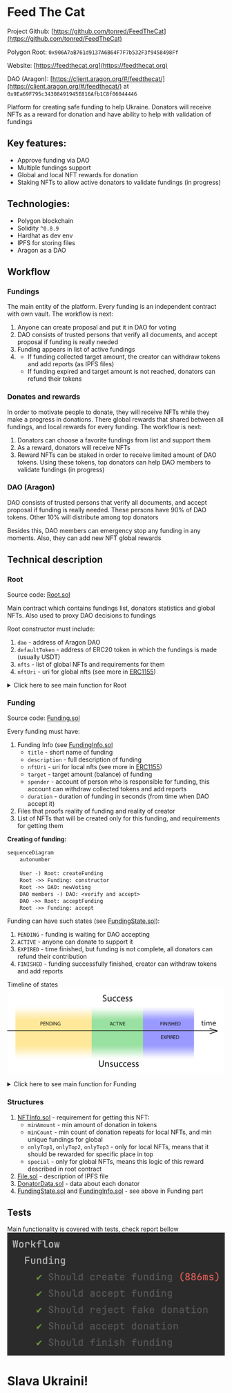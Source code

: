 # Feed The Cat

Project Github: [https://github.com/tonred/FeedTheCat](https://github.com/tonred/FeedTheCat)

Polygon Root: `0x906A7aB761d9137A6B64F7F7b532F3f9458498Ff`

Website: [https://feedthecat.org](https://feedthecat.org)

DAO (Aragon): [https://client.aragon.org/#/feedthecat/](https://client.aragon.org/#/feedthecat/) at `0x9Ea69F795c34308491945E816Afb1C8f06044446`

Platform for creating safe funding to help Ukraine. Donators will receive NFTs
as a reward for donation and have ability to help with validation of fundings

## Key features:
* Approve funding via DAO
* Multiple fundings support
* Global and local NFT rewards for donation
* Staking NFTs to allow active donators to validate fundings (in progress)

## Technologies:
* Polygon blockchain
* Solidity `^0.8.9`
* Hardhat as dev env
* IPFS for storing files
* Aragon as a DAO

## Workflow

### Fundings
The main entity of the platform. Every funding is an independent contract
with own vault. The workflow is next:
1) Anyone can create proposal and put it in DAO for voting
2) DAO consists of trusted persons that verify all documents, and accept
proposal if funding is really needed
3) Funding appears in list of active fundings
4) 
    * If funding collected target amount, the creator can withdraw tokens
    and add reports (as IPFS files)
    * If funding expired and target amount is not reached, donators can
    refund their tokens

### Donates and rewards
In order to motivate people to donate, they will receive NFTs while
they make a progress in donations. There global rewards that shared
between all fundings, and local rewards for every funding. The workflow is next:
1) Donators can choose a favorite fundings from list and support them
2) As a reward, donators will receive NFTs
3) Reward NFTs can be staked in order to receive limited amount of DAO tokens.
Using these tokens, top donators can help DAO members to validate fundings (in progress)

### DAO (Aragon)
DAO consists of trusted persons that verify all documents, and accept
proposal if funding is really needed. These persons have 90% of DAO tokens.
Other 10% will distribute among top donators

Besides this, DAO members can emergency stop any funding in any moments.
Also, they can add new NFT global rewards

## Technical description

### Root
Source code: [Root.sol](contracts/Root.sol)

Main contract which contains fundings list, donators statistics and
global NFTs. Also used to proxy DAO decisions to fundings

Root constructor must include:
1) `dao` - address of Aragon DAO
2) `defaultToken` - address of ERC20 token in which the fundings is made (usually USDT)
3) `nfts` - list of global NFTs and requirements for them
4) `nftUri` - uri for global nfts (see more in [ERC1155](https://github.com/OpenZeppelin/openzeppelin-contracts/blob/master/contracts/token/ERC1155/ERC1155.sol#L35))

<details>
<summary>Click here to see main function for Root</summary>

```solidity
function createFunding(FundingInfo calldata info, File[] calldata files, NFTInfo[] calldata nfts) external;
function acceptFunding(uint32 fundingID) external;
function processDonation(uint32 fundingID, address donator, uint256 amount) external;
function emergencyFinish(uint32 fundingID) external;
```

</details>

### Funding
Source code: [Funding.sol](contracts/Funding.sol)

Every funding must have:
1) Funding Info (see [FundingInfo.sol](contracts/structs/FundingInfo.sol)
    * `title` - short name of funding
    * `description` - full description of funding
    * `nftUri` - uri for local nfts (see more in [ERC1155](https://github.com/OpenZeppelin/openzeppelin-contracts/blob/master/contracts/token/ERC1155/ERC1155.sol#L35))
    * `target` - target amount (balance) of funding
    * `spender` - account of person who is responsible for funding,
    this account can withdraw collected tokens and add reports
    * `duration` - duration of funding in seconds (from time when DAO accept it)
2) Files that proofs reality of funding and reality of creator
3) List of NFTs that will be created only for this funding,
and requirements for getting them

**Creating of funding:**
```mermaid
sequenceDiagram
    autonumber

    User -) Root: createFunding
    Root ->> Funding: constructor
    Root ->> DAO: newVoting
    DAO members -) DAO: <verify and accept>
    DAO ->> Root: acceptFunding
    Root ->> Funding: accept
```

Funding can have such states (see [FundingState.sol](contracts/structs/FundingState.sol)):
1) `PENDING` - funding is waiting for DAO accepting
2) `ACTIVE` - anyone can donate to support it
3) `EXPIRED` - time finished, but funding is not complete, all donators
can refund their contribution
4) `FINISHED` - funding successfully finished, creator can withdraw tokens
and add reports

Timeline of states
![ftc-state](docs/ftc-state.png)

<details>
<summary>Click here to see main function for Funding</summary>

```solidity
function state() external view returns (FundingState);
function accept() external;
function donateDefault(uint256 amount) external;
function refund() external;
function withdraw(address to, uint256 amount) external;
function addReports(File[] calldata reports) external;
function emergencyFinish() external;
```

</details>

### Structures
1) [NFTInfo.sol](contracts/structs/NFTInfo.sol) - requirement for getting this NFT:
    * `minAmount` - min amount of donation in tokens
    * `minCount` - min count of donation repeats for local NFTs, and min unique fundings for global
    * `onlyTop1`, `onlyTop2`, `onlyTop3` - only for local NFTs, means that it should be rewarded for
    specific place in top
    * `special` - only for global NFTs, means this logic of this reward described in root contract
2) [File.sol](contracts/structs/File.sol) - description of IPFS file
3) [DonatorData.sol](contracts/structs/DonatorData.sol) - data about each donator
4) [FundingState.sol](contracts/structs/DonatorData.sol) and [FundingInfo.sol](contracts/structs/FundingInfo.sol) - see above in Funding part

## Tests
Main functionality is covered with tests, check report bellow
![tests](docs/tests.png)

# Slava Ukraini!
